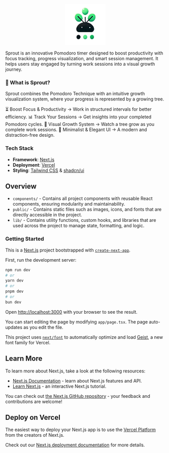 <p align="center">
<img src="./public/logo.png" width='128' height='128' />
</p>
Sprout is an innovative Pomodoro timer designed to boost productivity with focus tracking, progress visualization, and smart session management. It helps users stay engaged by turning work sessions into a visual growth journey.

### 🌿 What is Sprout?
Sprout combines the Pomodoro Technique with an intuitive growth visualization system, where your progress is represented by a growing tree.

⏳ Boost Focus & Productivity → Work in structured intervals for better efficiency.
📊 Track Your Sessions → Get insights into your completed Pomodoro cycles.
🌱 Visual Growth System → Watch a tree grow as you complete work sessions.
🎨 Minimalist & Elegant UI → A modern and distraction-free design.

### Tech Stack
- **Framework**: [Next.js](https://nextjs.org/)
- **Deployment**: [Vercel](https://vercel.com)
- **Styling**: [Tailwind CSS](https://tailwindcss.com/) & [shadcn/ui](https://ui.shadcn.com/)

## Overview
- `components/` - Contains all project components with reusable React components, ensuring modularity and maintainability.
- `public/` - Contains static files such as images, icons, and fonts that are directly accessible in the project.
- `lib/` - Contains utility functions, custom hooks, and libraries that are used across the project to manage state, formatting, and logic.


### Getting Started

This is a [Next.js](https://nextjs.org) project bootstrapped with [`create-next-app`](https://nextjs.org/docs/app/api-reference/cli/create-next-app).

First, run the development server:

```bash
npm run dev
# or
yarn dev
# or
pnpm dev
# or
bun dev
```

Open [http://localhost:3000](http://localhost:3000) with your browser to see the result.

You can start editing the page by modifying `app/page.tsx`. The page auto-updates as you edit the file.

This project uses [`next/font`](https://nextjs.org/docs/app/building-your-application/optimizing/fonts) to automatically optimize and load [Geist](https://vercel.com/font), a new font family for Vercel.

## Learn More

To learn more about Next.js, take a look at the following resources:

- [Next.js Documentation](https://nextjs.org/docs) - learn about Next.js features and API.
- [Learn Next.js](https://nextjs.org/learn) - an interactive Next.js tutorial.

You can check out [the Next.js GitHub repository](https://github.com/vercel/next.js) - your feedback and contributions are welcome!

## Deploy on Vercel

The easiest way to deploy your Next.js app is to use the [Vercel Platform](https://vercel.com/new?utm_medium=default-template&filter=next.js&utm_source=create-next-app&utm_campaign=create-next-app-readme) from the creators of Next.js.

Check out our [Next.js deployment documentation](https://nextjs.org/docs/app/building-your-application/deploying) for more details.

